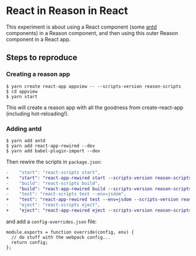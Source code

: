 # React in Reason in React

This experiment is about using a React component (some
[antd](https://ant.design/) components) in a Reason component, and then using
this outer Reason component in a React app.


## Steps to reproduce

### Creating a reason app

```
$ yarn create react-app appview -- --scripts-version reason-scripts
$ cd appview
$ yarn start
```

This will create a reason app with all the goodness from create-react-app
(including hot-reloading!).


### Adding antd

```
$ yarn add antd
$ yarn add react-app-rewired --dev
$ yarn add babel-plugin-import --dev
```

Then rewire the scripts in `package.json`:

```diff
-    "start": "react-scripts start",
+    "start": "react-app-rewired start --scripts-version reason-scripts",
-    "build": "react-scripts build",
+    "build": "react-app-rewired build --scripts-version reason-scripts",
-    "test": "react-scripts test --env=jsdom",
+    "test": "react-app-rewired test --env=jsdom --scripts-version reason-scripts",
-    "eject": "react-scripts eject",
+    "eject": "react-app-rewired eject --scripts-version reason-scripts",
```

and add a `config-overrides.json` file:

```
module.exports = function override(config, env) {
  // do stuff with the webpack config...
  return config;
};
```
